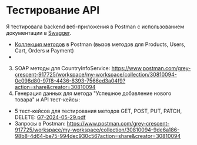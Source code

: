 # Тестирование API
Я тестировала backend веб-приложения в Postman с использованием документации в [Swagger](https://demoshopping.ru/api-docs/).  
- [Коллекция методов](...) в Postman (вызов методов для Products, Users, Cart, Orders и Payment)
- 

3. SOAP методы для CountryInfoService: https://www.postman.com/grey-crescent-917725/workspace/my-workspace/collection/30810094-0c098d80-97f8-4436-8393-7566ed3a04f9?action=share&creator=30810094
4. Генерация данных для метода "Успешное добавление нового товара" и API тест-кейсы: 
- 5 тест-кейсов для тестирования методов GET, POST, PUT, PATCH, DELETE: [G7-2024-05-29.pdf](https://github.com/VikaDov/api/files/15489988/G7-2024-05-29.pdf)
- Запросы в Postman: https://www.postman.com/grey-crescent-917725/workspace/my-workspace/collection/30810094-9de6a186-98b8-4d64-be75-994dec930c56?action=share&creator=30810094
			

